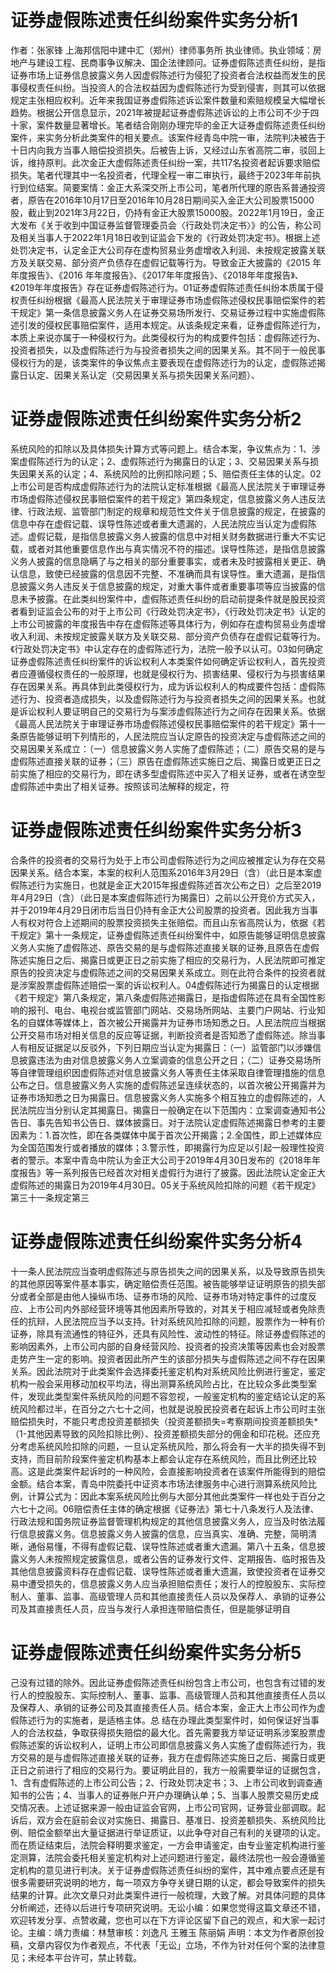# 证券虚假陈述责任纠纷案件实务分析1

作者：张家锋 上海邦信阳中建中汇（郑州）律师事务所 执业律师。执业领域：房地产与建设工程、民商事争议解决、国企法律顾问。证券虚假陈述责任纠纷，是指证券市场上证券信息披露义务人因虚假陈述行为侵犯了投资者合法权益而发生的民事侵权责任纠纷。当投资人的合法权益因为虚假陈述行为受到侵害，则其可以依据规定主张相应权利。近年来我国证券虚假陈述诉讼案件数量和索赔规模呈大幅增长趋势。根据公开信息显示，2021年被提起证券虚假陈述诉讼的上市公司不少于四十家，案件数量显著增长。笔者结合刚刚办理完毕的金正大证券虚假陈述责任纠纷案件，来实务分析此类案件的相关要点。该案件经青岛中院一审，法院判决被告于十日内向我方当事人赔偿投资损失。后被告上诉，又经过山东省高院二审，驳回上诉，维持原判。此次金正大虚假陈述责任纠纷一案，共117名投资者起诉要求赔偿损失。笔者代理其中一名投资者，代理全程一审二审执行，最终于2023年年前执行到位结案。简要案情：金正大系深交所上市公司，笔者所代理的原告系普通投资者，原告在2016年10月17日至2016年10月28日期间买入金正大公司股票15000股，截止到2021年3月22日，仍持有金正大股票15000股。2022年1月19日，金正大发布《关于收到中国证券监督管理委员会〈行政处罚决定书〉》的公告，称公司及相关当事人于2022年1月18日收到证监会下发的《行政处罚决定书》。根据上述处罚决定书，认定金正大公司存在虚构贸易业务虚增收入利润、未按规定披露关联方及关联交易、部分资产负债存在虚假记载等行为。导致金正大披露的《2015 年年度报告》、《2016 年年度报告》、《2017年年度报告》、《2018年年度报告》、《2019年年度报告》存在证券虚假陈述行为。01证券虚假陈述责任纠纷本质属于侵权责任纠纷根据《最高人民法院关于审理证券市场虚假陈述侵权民事赔偿案件的若干规定》第一条信息披露义务人在证券交易场所发行、交易证券过程中实施虚假陈述引发的侵权民事赔偿案件，适用本规定。从该条规定来看，证券虚假陈述行为，本质上来说亦属于一种侵权行为。此类侵权行为的构成要件包括：虚假陈述行为、投资者损失，以及虚假陈述行为与投资者损失之间的因果关系。其不同于一般民事侵权行为的是，该类案件的争议焦点主要表现在虚假陈述行为的认定，虚假陈述揭露日认定、因果关系认定（交易因果关系与损失因果关系问题）、

# 证券虚假陈述责任纠纷案件实务分析2

系统风险的扣除以及具体损失计算方式等问题上。结合本案，争议焦点为：1、涉案虚假陈述行为的认定；2、虚假陈述行为揭露日的认定；3、交易因果关系与损失因果关系的认定；4、系统风险的比例扣除问题；5、赔偿责任主体的认定。02上市公司是否构成虚假陈述行为的法院认定标准根据《最高人民法院关于审理证券市场虚假陈述侵权民事赔偿案件的若干规定》第四条规定，信息披露义务人违反法律、行政法规、监管部门制定的规章和规范性文件关于信息披露的规定，在披露的信息中存在虚假记载、误导性陈述或者重大遗漏的，人民法院应当认定为虚假陈述。虚假记载，是指信息披露义务人披露的信息中对相关财务数据进行重大不实记载，或者对其他重要信息作出与真实情况不符的描述。误导性陈述，是指信息披露义务人披露的信息隐瞒了与之相关的部分重要事实，或者未及时披露相关更正、确认信息，致使已经披露的信息因不完整、不准确而具有误导性。重大遗漏，是指信息披露义务人违反关于信息披露的规定，对重大事件或者重要事项等应当披露的信息未予披露。在此类纠纷案件中，虚假陈述责任纠纷的启动前提条件就是股民投资者看到证监会公布的对于上市公司《行政处罚决定书》，《行政处罚决定书》认定的上市公司披露的年度报告中存在虚假陈述等具体行为，例如存在虚构贸易业务虚增收入利润、未按规定披露关联方及关联交易、部分资产负债存在虚假记载等行为。《行政处罚决定书》中认定存在的虚假陈述行为，法院一般予以认可。03如何确定证券虚假陈述责任纠纷案件的诉讼权利人本类案件如何确定诉讼权利人，首先投资者应遵循侵权责任的一般原理，也就是侵权行为、损害结果、侵权行为与损害结果存在因果关系。再具体到此类侵权行为，成为诉讼权利人的构成要件包括：虚假陈述行为、投资者造成损失，以及虚假陈述行为与投资者损失之间的因果关系。也就是诉讼权利人要证明自己的交易行为与案涉虚假陈述行为之间存在因果关系。依据《最高人民法院关于审理证券市场虚假陈述侵权民事赔偿案件的若干规定》第十一条原告能够证明下列情形的，人民法院应当认定原告的投资决定与虚假陈述之间的交易因果关系成立：（一）信息披露义务人实施了虚假陈述；（二）原告交易的是与虚假陈述直接关联的证券；（三）原告在虚假陈述实施日之后、揭露日或更正日之前实施了相应的交易行为，即在诱多型虚假陈述中买入了相关证券，或者在诱空型虚假陈述中卖出了相关证券。按照该司法解释的规定，符

# 证券虚假陈述责任纠纷案件实务分析3

合条件的投资者的交易行为处于上市公司虚假陈述行为之间应被推定认为存在交易因果关系。结合本案，本案的权利人范围系2016年3月29日（含）（此日是本案虚假陈述行为实施日，也就是金正大2015年报虚假陈述首次公布之日）之后至2019年4月29日（含）（此日是本案虚假陈述行为揭露日）之前以公开竞价方式买入，并于2019年4月29日闭市后当日仍持有金正大公司股票的投资者。因此我方当事人有权对符合上述期间的股票投资损失主张赔偿。而且山东省高院认为，依据《若干规定》第十一条规定，证券虚假陈述责任纠纷案件中，如原告能够证明信息披露义务人实施了虚假陈述、原告交易的是与虚假陈述直接关联的证券,且原告在虚假陈述实施日之后、揭露日或更正日之前实施了相应的交易行为，人民法院即可推定原告的投资决定与虚假陈述之间的交易因果关系成立。则在此符合条件的投资者就是涉案股票虚假陈述赔偿一案的诉讼权利人。04虚假陈述行为揭露日的认定根据《若干规定》第八条规定，第八条虚假陈述揭露日，是指虚假陈述在具有全国性影响的报刊、电台、电视台或监管部门网站、交易场所网站、主要门户网站、行业知名的自媒体等媒体上，首次被公开揭露并为证券市场知悉之日。人民法院应当根据公开交易市场对相关信息的反应等证据，判断投资者是否知悉了虚假陈述。除当事人有相反证据足以反驳外，下列日期应当认定为揭露日：（一）监管部门以涉嫌信息披露违法为由对信息披露义务人立案调查的信息公开之日；（二）证券交易场所等自律管理组织因虚假陈述对信息披露义务人等责任主体采取自律管理措施的信息公布之日。信息披露义务人实施的虚假陈述呈连续状态的，以首次被公开揭露并为证券市场知悉之日为揭露日。信息披露义务人实施多个相互独立的虚假陈述的，人民法院应当分别认定其揭露日。揭露日一般确定在以下范围内：立案调查通知书公告日、事先告知书公告日、媒体披露日。对于法院认定虚假陈述揭露日参考的主要因素为：1.首次性，即在各类媒体中属于首次公开揭露；2.全国性，即上述媒体应为全国范围发行或者播放的媒体；3.警示性，即揭露行为应足以引起一般理性投资者的警示。本案中青岛中院认为金正大公司于2019年4月30日发布的《2018年年度报告》等一系列报告已经首次对相关虚假行为进行了披露。因此法院认定金正大虚假陈述的揭露日为2019年4月30日。05关于系统风险扣除的问题《若干规定》第三十一条规定第三

# 证券虚假陈述责任纠纷案件实务分析4

十一条人民法院应当查明虚假陈述与原告损失之间的因果关系，以及导致原告损失的其他原因等案件基本事实，确定赔偿责任范围。被告能够举证证明原告的损失部分或者全部是由他人操纵市场、证券市场的风险、证券市场对特定事件的过度反应、上市公司内外部经营环境等其他因素所导致的，对其关于相应减轻或者免除责任的抗辩，人民法院应当予以支持。针对系统风险扣除的问题，股票作为一种有价证券，除具有流通性的特征外，还具有风险性、波动性的特征。除证券虚假陈述的影响因素外，上市公司内部的自身经营风险、投资者的投资决策等因素也会对股票走势产生一定的影响。投资者因此所产生的该部分损失与虚假陈述之间不存在因果关系。因此法院对于此类案件会选择委托鉴定机构对系统风险比例进行鉴定，鉴定机构一般会采用移动加权平均法，得出测算系统风险占比，在比较众多此类型案件，发现此类型案件系统风险的问题不容忽视，一般鉴定机构的鉴定结论认定的系统风险都过半，在百分之六七十之间，也就是说股民投资者在起诉上市公司时主张赔偿损失时，不能只考虑投资差额损失（投资差额损失=考察期间投资差额损失*（1-其他因素导致的风险扣除比例）、投资差额损失部分的佣金和印花税。还应充分考虑系统风险扣除的问题，一旦认定系统风险，那么将会有一大半的损失得不到支持，而目前阶段案件鉴定机构基本上都会认定存在系统风险，而且比例还比较高。这是此类案件起诉时的一种风险，会直接影响投资者在该案件所能得到的赔偿金额。结合本案，青岛中院委托中证资本市场法律服务中心进行测算系统风险比例，计算公式为：因此本案系统风险比例与大部分其他此类案件一样也处于百分之六七十之间。06赔偿责任主体的确定根据《证券法》第七十八条发行人及法律、行政法规和国务院证券监督管理机构规定的其他信息披露义务人，应当及时依法履行信息披露义务。信息披露义务人披露的信息，应当真实、准确、完整，简明清晰，通俗易懂，不得有虚假记载、误导性陈述或者重大遗漏。第八十五条，信息披露义务人未按照规定披露信息，或者公告的证券发行文件、定期报告、临时报告及其他信息披露资料存在虚假记载、误导性陈述或者重大遗漏，致使投资者在证券交易中遭受损失的，信息披露义务人应当承担赔偿责任；发行人的控股股东、实际控制人、董事、监事、高级管理人员和其他直接责任人员以及保荐人、承销的证券公司及其直接责任人员，应当与发行人承担连带赔偿责任，但是能够证明自

# 证券虚假陈述责任纠纷案件实务分析5

己没有过错的除外。因此证券虚假陈述责任纠纷包含上市公司，也包含有过错的发行人的控股股东、实际控制人、董事、监事、高级管理人员和其他直接责任人员以及保荐人、承销的证券公司及其直接责任人员。结合本案，金正大上市公司作为虚假陈述行为的实施者，是适格主体。总 结在办理此类型案件时，如何保证好当事人的合法权益，争取获得损失赔偿的最大化。首先需要我方举证证明系涉案股票虚假陈述案的诉讼权利人，证明上市公司即信息披露义务人实施了虚假陈述行为，我方交易的是与虚假陈述直接关联的证券，我方在虚假陈述实施日之后、揭露日或更正日之前进行了相应的交易行为。要证明此目的，我方一般需要举证的证据包含，1、含有虚假陈述的上市公司公告；2、行政处罚决定书；3、上市公司收到调查通知书的公告；4、当事人的证券账户开户办理确认单；5、当事人股票交易历史成交情况表。上述证据来源一般由证监会官网，上市公司官网，证券营业部调取。起诉后，双方会在庭前会议对实施日、揭露日、基准日、投资差额损失、系统风险比例、赔偿金额举出大量证据进行举证质证，以此争夺对自己有利的关键项的认定。而在质证结束后，法院会释明要求鉴定，一方会申请鉴定，由专业鉴定机构进行鉴定测算，法院会委托相关鉴定机构对上述问题进行鉴定，最终法院也一般会遵循鉴定机构的意见进行判决。关于证券虚假陈述责任纠纷的案件，其中难点要点还是有很多需要研究说明的地方，每一项双方争夺关键日期的认定，都会导致案件的损失结果的计算。此次文章只对此类案件进行一般梳理，大致了解。对具体问题的具体分析阐述，还待以后进行专项研究说明。无讼小编：如果您觉得这篇文章还不错，欢迎转发分享、点赞收藏，您也可以在下方评论区留下自己的观点，和大家一起讨论。主编：靖力责编：林慧审核：刘逸凡 王雅玉 陈丽娟 声明：本文为作者原创投稿，文章内容仅为作者观点，不代表「无讼」立场，不作为针对任何个案的法律意见；未经本平台许可，禁止转载。

